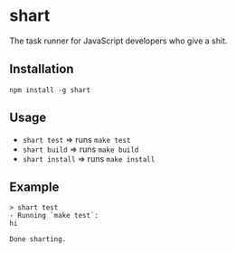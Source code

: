 shart
=====

The task runner for JavaScript developers who give a shit.

Installation
------------

`npm install -g shart`

Usage
-----

- `shart test` => runs `make test`
- `shart build` => runs `make build`
- `shart install` => runs `make install`

Example
-------

```
> shart test
- Running `make test`:
hi

Done sharting.
```

